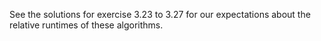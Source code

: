 See the solutions for exercise 3.23 to 3.27 for our expectations about the relative runtimes of these algorithms.